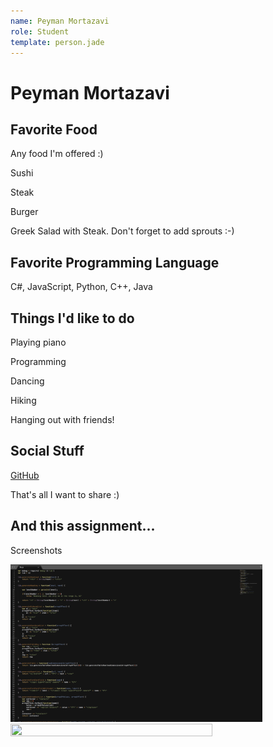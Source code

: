 ```yaml
---
name: Peyman Mortazavi
role: Student
template: person.jade
---
```


Peyman Mortazavi
============

## Favorite Food

Any food I'm offered :)

Sushi

Steak

Burger

Greek Salad with Steak. Don't forget to add sprouts :-)


## Favorite Programming Language

C#, JavaScript, Python, C++, Java


## Things I'd like to do

Playing piano

Programming

Dancing

Hiking

Hanging out with friends!

## Social Stuff

<a href="https://github.com/peymanmortazavi">GitHub</a>

That's all I want to share :)

## And this assignment...

Screenshots

<img src="screenshot1.png" height="80%" width="80%">
<img src="screenshot2.png" height="80%" width="80%">